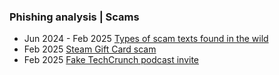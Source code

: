 ### Phishing analysis | Scams




- Jun 2024 - Feb 2025 [Types of scam texts found in the wild](https://github.com/thequietlife/phishing-analysis/blob/b679b6cd6b2a92768113bf9ced381f486cd5b593/types%20scams.md)
- Feb 2025 [Steam Gift Card scam](https://github.com/thequietlife/phishing-analysis/blob/0e70b81b6fcb7ea2958986c3c997b5ef73426a1c/steam%20gift%20card.md)
- Feb 2025 [Fake TechCrunch podcast invite](https://github.com/thequietlife/phishing-analysis/blob/7e4dc6c983bb71cf8bf527f5949765bf29088d5b/fake%20TechCrunch%20podcast%20invite)

